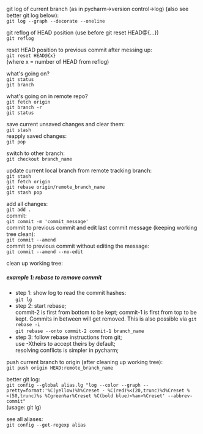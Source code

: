 git log of current branch (as in pycharm->version control->log) (also see better git log below):  
`git log --graph --decorate --oneline`

git reflog of HEAD position (use before git reset HEAD@{...})  
`git reflog`

reset HEAD position to previous commit after messing up:  
`git reset HEAD@{x}`  
(where x = number of HEAD from reflog)

what's going on?  
`git status`  
`git branch`

what's going on in remote repo?  
`git fetch origin`  
`git branch -r`  
`git status`

save current unsaved changes and clear them:    
`git stash`  
reapply saved changes:  
`git pop`

switch to other branch:  
`git checkout branch_name`

update current local branch from remote tracking branch:  
`git stash`  
`git fetch origin`  
`git rebase origin/remote_branch_name`  
`git stash pop`

add all changes:  
`git add .`  
commit:  
`git commit -m 'commit_message'`  
commit to previous commit and edit last commit message (keeping working tree clean):  
`git commit --amend`  
commit to previous commit without editing the message:  
`git commit --amend --no-edit`  

clean up working tree:  

##### example 1: rebase to remove commit
- step 1: show log to read the commit hashes:  
`git lg`  
- step 2: start rebase;  
    commit-2 is first from bottom to be kept; commit-1 is first from top to be kept. Commits in between will get removed. This is also possible via `git rebase -i`  
`git rebase --onto commit-2 commit-1 branch_name`  
- step 3: follow rebase instructions from git;  
use -Xtheirs to accept theirs by default;  
resolving conflicts is simpler in pycharm;

push current branch to origin (after cleaning up working tree):  
`git push origin HEAD:remote_branch_name`

better git log:  
`git config --global alias.lg "log --color --graph --pretty=format:'%C(yellow)%h%Creset - %C(red)%<(20,trunc)%d%Creset %<(50,trunc)%s %Cgreen%ar%Creset %C(bold blue)<%an>%Creset' --abbrev-commit"`  
(usage: git lg)

see all aliases:  
`git config --get-regexp alias`
